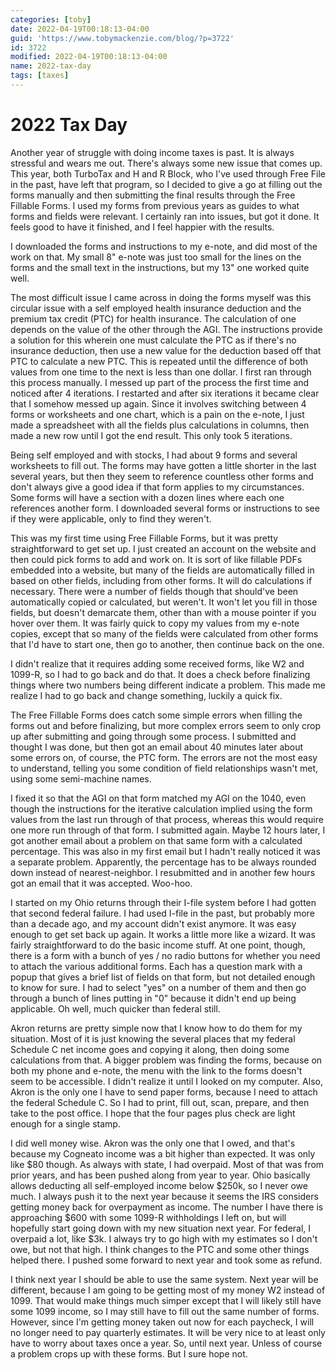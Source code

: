 ```yaml
---
categories: [toby]
date: 2022-04-19T00:18:13-04:00
guid: 'https://www.tobymackenzie.com/blog/?p=3722'
id: 3722
modified: 2022-04-19T00:18:13-04:00
name: 2022-tax-day
tags: [taxes]
---
```


2022 Tax Day
============

Another year of struggle with doing income taxes is past.  It is always stressful and wears me out.  There's always some new issue that comes up.  This year, both TurboTax and H and R Block, who I've used through Free File in the past, have left that program, so I decided to give a go at filling out the forms manually and then submitting the final results through the Free Fillable Forms.  I used my forms from previous years as guides to what forms and fields were relevant.  I certainly ran into issues, but got it done.  It feels good to have it finished, and I feel happier with the results.

<!--more-->

I downloaded the forms and instructions to my e-note, and did most of the work on that.  My small 8" e-note was just too small for the lines on the forms and the small text in the instructions, but my 13" one worked quite well.

The most difficult issue I came across in doing the forms myself was this circular issue with a self employed health insurance deduction and the premium tax credit (PTC) for health insurance.  The calculation of one depends on the value of the other through the AGI.  The instructions provide a solution for this wherein one must calculate the PTC as if there's no insurance deduction, then use a new value for the deduction based off that PTC to calculate a new PTC.  This is repeated until the difference of both values from one time to the next is less than one dollar.  I first ran through this process manually.  I messed up part of the process the first time and noticed after 4 iterations.  I restarted and after six iterations it became clear that I somehow messed up again.  Since it involves switching between 4 forms or worksheets and one chart, which is a pain on the e-note, I just made a spreadsheet with all the fields plus calculations in columns, then made a new row until I got the end result.  This only took 5 iterations.

Being self employed and with stocks, I had about 9 forms and several worksheets to fill out.  The forms may have gotten a little shorter in the last several years, but then they seem to reference countless other forms and don't always give a good idea if that form applies to my circumstances.  Some forms will have a section with a dozen lines where each one references another form.  I downloaded several forms or instructions to see if they were applicable, only to find they weren't.

This was my first time using Free Fillable Forms, but it was pretty straightforward to get set up.  I just created an account on the website and then could pick forms to add and work on.  It is sort of like fillable PDFs embedded into a website, but many of the fields are automatically filled in based on other fields, including from other forms.  It will do calculations if necessary.  There were a number of fields though that should've been automatically copied or calculated, but weren't.  It won't let you fill in those fields, but doesn't demarcate them, other than with a mouse pointer if you hover over them.  It was fairly quick to copy my values from my e-note copies, except that so many of the fields were calculated from other forms that I'd have to start one, then go to another, then continue back on the one.

I didn't realize that it requires adding some received forms, like W2 and 1099-R, so I had to go back and do that.  It does a check before finalizing things where two numbers being different indicate a problem.  This made me realize I had to go back and change something, luckily a quick fix.

The Free Fillable Forms does catch some simple errors when filling the forms out and before finalizing, but more complex errors seem to only crop up after submitting and going through some process.  I submitted and thought I was done, but then got an email about 40 minutes later about some errors on, of course, the PTC form.  The errors are not the most easy to understand, telling you some condition of field relationships wasn't met, using some semi-machine names.

I fixed it so that the AGI on that form matched my AGI on the 1040, even though the instructions for the iterative calculation implied using the form values from the last run through of that process, whereas this would require one more run through of that form.  I submitted again.  Maybe 12 hours later, I got another email about a problem on that same form with a calculated percentage.  This was also in my first email but I hadn't really noticed it was a separate problem.  Apparently, the percentage has to be always rounded down instead of nearest-neighbor.  I resubmitted and in another few hours got an email that it was accepted.  Woo-hoo.

I started on my Ohio returns through their I-file system before I had gotten that second federal failure.  I had used I-file in the past, but probably more than a decade ago, and my account didn't exist anymore.  It was easy enough to get set back up again.  It works a little more like a wizard.  It was fairly straightforward to do the basic income stuff.  At one point, though, there is a form with a bunch of yes / no radio buttons for whether you need to attach the various additional forms.  Each has a question mark with a popup that gives a brief list of fields on that form, but not detailed enough to know for sure.  I had to select "yes" on a number of them and then go through a bunch of lines putting in "0" because it didn't end up being applicable.  Oh well, much quicker than federal still.

Akron returns are pretty simple now that I know how to do them for my situation.  Most of it is just knowing the several places that my federal Schedule C net income goes and copying it along, then doing some calculations from that.  A bigger problem was finding the forms, because on both my phone and e-note, the menu with the link to the forms doesn't seem to be accessible.  I didn't realize it until I looked on my computer.  Also, Akron is the only one I have to send paper forms, because I need to attach the federal Schedule C.  So I had to print, fill out, scan, prepare, and then take to the post office.  I hope that the four pages plus check are light enough for a single stamp.

I did well money wise.  Akron was the only one that I owed, and that's because my Cogneato income was a bit higher than expected.  It was only like $80 though.  As always with state, I had overpaid.  Most of that was from prior years, and has been pushed along from year to year.  Ohio basically allows deducting all self-employed income below $250k, so I never owe much.  I always push it to the next year because it seems the IRS considers getting money back for overpayment as income.  The number I have there is approaching $600 with some 1099-R withholdings I left on, but will hopefully start going down with my new situation next year.  For federal, I overpaid a lot, like $3k.  I always try to go high with my estimates so I don't owe, but not that high.  I think changes to the PTC and some other things helped there.  I pushed some forward to next year and took some as refund.

I think next year I should be able to use the same system.  Next year will be different, because I am going to be getting most of my money W2 instead of 1099.  That would make things much simper except that I will likely still have some 1099 income, so I may still have to fill out the same number of forms.  However, since I'm getting money taken out now for each paycheck, I will no longer need to pay quarterly estimates.  It will be very nice to at least only have to worry about taxes once a year.  So, until next year.  Unless of course a problem crops up with these forms.  But I sure hope not.
